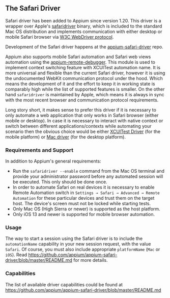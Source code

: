 ## The Safari Driver

Safari driver has been added to Appium since version 1.20. This driver
is a wrapper over Apple's [safaridriver](https://developer.apple.com/documentation/webkit/testing_with_webdriver_in_safari?language=objc) binary, which is included to the
standard Mac OS distribution and implements communication with either
desktop or mobile Safari browser via [W3C WebDriver protocol](https://www.w3.org/TR/webdriver/).

Development of the Safari driver happens at the
[appium-safari-driver](https://github.com/appium/appium-safari-driver)
repo.

Appium also supports mobile Safari automation and Safari web views automation using the
[appium-remote-debugger](https://github.com/appium/appium-remote-debugger). This module is
used to implement context switching feature with XCUITest automation name. It is more universal
and flexible than the current Safari driver, however it is using the undocumented WebKit communication
protocol under the hood. Which means the development of it and the effort to keep it in working state
is comparably high while the list of supported features is smaller. On the other hand `safaridriver`
is maintained by Apple, which means it is always in sync with the most recent browser
and communication protocol requirements.

Long story short, it makes sense to prefer this driver if it is necessary to only automate a web application that only works in Safari browser (either mobile or desktop). In case it is necessary to interact
with native context or switch between different applications/contexts while automating your scenario
then the obvious choice would be either [XCUITest Driver](/docs/en/drivers/ios-xcuitest.md)
(for the mobile platform) or [Mac driver](/docs/en/drivers/mac.md) (for the desktop platform).

### Requirements and Support

In addition to Appium's general requirements:

* Run the `safaridriver --enable` command from the Mac OS terminal and provide your administrator password before any automated session will be executed. This only should be done once.
* In order to automate Safari on real devices it is necessary to enable Remote Automation switch in `Settings → Safari → Advanced → Remote Automation` for these particular devices and trust them on the target host. The device's screen must not be locked while starting tests.
* Only Mac OS (High Sierra or newer) is supported as the host platform.
* Only iOS 13 and newer is supported for mobile browser automation.

### Usage

The way to start a session using the Safari driver is to include the
`automationName` capability in your new session request, with
the value `Safari`. Of course, you must also include appropriate
`platformName` (`Mac` or `iOS`). Read
https://github.com/appium/appium-safari-driver/blob/master/README.md for
more details.

### Capabilities

The list of available driver capabilities could be found at
https://github.com/appium/appium-safari-driver/blob/master/README.md
